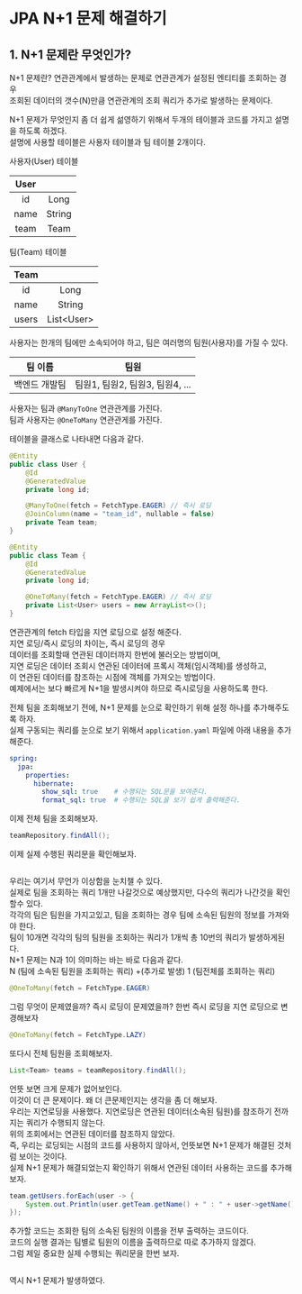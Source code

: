 # JPA N+1 문제 해결하기

## 1. N+1 문제란 무엇인가?

N+1 문제란? 연관관계에서 발생하는 문제로 연관관계가 설정된 엔티티를 조회하는 경우  
조회된 데이터의 갯수(N)만큼 연관관계의 조회 쿼리가 추가로 발생하는 문제이다.  

N+1 문제가 무엇인지 좀 더 쉽게 섦영하기 위해서 두개의 테이블과 코드를 가지고 설명을 하도록 하겠다.  
설명에 사용할 테이블은 사용자 테이블과 팀 테이블 2개이다.   

사용자(User) 테이블

| User ||
|:----:|:----:|
| id   | Long   |
| name | String | 
| team | Team   |

팀(Team) 테이블

| Team ||
|:----:|:----:|
| id   | Long   |
| name | String | 
| users | List\<User\> |

사용자는 한개의 팀에만 소속되어야 하고, 팀은 여러명의 팀원(사용자)를 가질 수 있다.  

| 팀 이름 | 팀원 |
|:-----:|:-----:|
| 백엔드 개발팀 | 팀원1, 팀원2, 팀원3, 팀원4, ... |

사용자는 팀과 `@ManyToOne` 연관관계를 가진다.   
팀과 사용자는 `@OneToMany` 연관관게를 가진다.  

테이블을 클래스로 나타내면 다음과 같다.  

```java
@Entity
public class User {
    @Id
    @GeneratedValue
    private long id;

    @ManyToOne(fetch = FetchType.EAGER) // 즉시 로딩
    @JoinColumn(name = "team_id", nullable = false)
    private Team team;
}
```

```java
@Entity
public class Team {
    @Id
    @GeneratedValue
    private long id;

    @OneToMany(fetch = FetchType.EAGER) // 즉시 로딩
    private List<User> users = new ArrayList<>();
}
```

연관관계의 fetch 타입을 지연 로딩으로 설정 해준다.  
지연 로딩/즉시 로딩의 차이는, 즉시 로딩의 경우  
데이터를 조회할때 연관된 데이터까지 한번에 불러오는 방법이며,  
지연 로딩은 데이터 조회시 연관된 데이터에 프록시 객체(임시객체)를 생성하고,  
이 연관된 데이터를 참조하는 시점에 객체를 가져오는 방법이다.   
예제에서는 보다 빠르게 N+1을 발생시켜야 하므로 즉시로딩을 사용하도록 한다.  

전체 팀을 조회해보기 전에, N+1 문제를 눈으로 확인하기 위해 설정 하나를 추가해주도록 하자.  
실제 구동되는 쿼리를 눈으로 보기 위해서 `application.yaml` 파일에 아래 내용을 추가해준다.  

```yaml
spring:
  jpa:
    properties:
      hibernate:
        show_sql: true    # 수행되는 SQL문을 보여준다.
        format_sql: true  # 수행되는 SQL을 보기 쉽게 출력해준다.
```

이제 전체 팀을 조회해보자.  

```java
teamRepository.findAll();
```

이제 실제 수행된 쿼리문을 확인해보자.  

```sql

```

우리는 여기서 무언가 이상함을 눈치챌 수 있다.   
실제로 팀을 조회하는 쿼리 1개만 나갈것으로 예상했지만, 다수의 쿼리가 나간것을 확인할수 있다.  
각각의 팀은 팀원을 가지고있고, 팀을 조회하는 경우 팀에 소속된 팀원의 정보를 가져와야 한다.  
팀이 10개면 각각의 팀의 팀원을 조회하는 쿼리가 1개씩 총 10번의 쿼리가 발생하게된다.  
N+1 문제는 N과 1이 의미하는 바는 바로 다음과 같다.   
N (팀에 소속된 팀원을 조회하는 쿼리) +(추가로 발생) 1 (팀전체를 조회하는 쿼리)

```java
@OneToMany(fetch = FetchType.EAGER)
```

그럼 무엇이 문제였을까? 즉시 로딩이 문제였을까?
한번 즉시 로딩을 지연 로딩으로 변경해보자

```java
@OneToMany(fetch = FetchType.LAZY)
```

또다시 전체 팀원을 조회해보자.  

```java
List<Team> teams = teamRepository.findAll();
```

언뜻 보면 크게 문제가 없어보인다.  
이것이 더 큰 문제이다. 왜 더 큰문제인지는 생각을 좀 더 해보자.   
우리는 지연로딩을 사용했다. 지연로딩은 연관된 데이터(소속된 팀원)를 참조하기 전까지는 쿼리가 수행되지 않는다.  
위의 조회에서는 연관된 데이터를 참조하지 않았다.   
즉, 우리는 로딩되는 시점의 코드를 사용하지 않아서, 언뜻보면 N+1 문제가 해결된 것처럼 보이는 것이다.  
실제 N+1 문제가 해결되었는지 확인하기 위해서 연관된 데이터 사용하는 코드를 추가해보자.   

```java
team.getUsers.forEach(user -> {
    System.out.Println(user.getTeam.getName() + " : " + user->getName());
});
```

추가할 코드는 조회한 팀의 소속된 팀원의 이름을 전부 출력하는 코드이다.  
코드의 실행 결과는 팀별로 팀원의 이름을 출력하므로 따로 추가하지 않겠다.  
그럼 제일 중요한 실제 수행되는 쿼리문을 한번 보자.

```sql
```

역시 N+1 문제가 발생하였다.  

